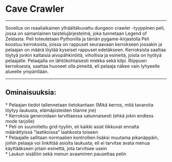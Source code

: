 <h1>Cave Crawler</h1>
<hr>
Sovellus on reaaliaikainen ylhäältäkuvattu dungeon crawler -tyyppinen peli, jossa on samanlainen taistelujärjestelmä, joka tunnetaan Legend of Zeldasta.
Peli toteutetaan Pythonilla ja tämän pygame-kirjastolla
Peli koostuu kerroksista, joissa on rappuset seuraavaan kerrokseen jossakin ja pelaajan on määrä löytää kyseiset rappuset edetäkseen.
Kerroksista saattaa löytyä jonkin kaltaisia aivopähkinöitä, vihollisia ja esineitä, joista on hyötyä pelaajalle.
Pelaajalla on lähtökohtaisesti miekka sekä kilpi. Riippuen kerroksesta, saattaa huoneet olla pimeitä, eli pelaaja näkee vain lyhyeelle alueelle ympärillään.
<hr>
<h2>Ominaisuuksia:</h2>
* Pelaajan tiedot tallennetaan tietokantaan (Mikä kerros, mitä tavaroita löytyy laukusta, elämäpisteiden tilanne jne)<br>
* Kerroksia generoidaan tarvittaessa satunnaisesti (ehkä jokin endless mode tarjolle)<br>
* Peli on suunniteltu grid-tyyliin, eli kaikki asiat liikkuvat ennalta määrättyissä "laatikoissa" laatikosta toiseen<br>
* Pelaajalle sallitaan normaalien kontrollien lisäksi muutama pikanäppäin, joihin pelaaja voi linkittää asioita laukusta; eli ei tarvitse avata menua käyttääkseen jotain esinettä, jota tarvitsee usein<br>
* Laukun sisällön sekä menun avaaminen pausettaa pelin
